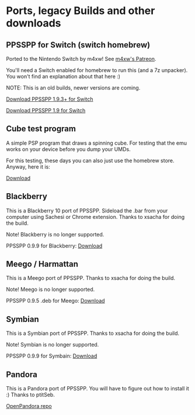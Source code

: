 # Ports, legacy Builds and other downloads

## PPSSPP for Switch (switch homebrew)

Ported to the Nintendo Switch by m4xw! See [m4xw's Patreon](https://www.patreon.com/m4xwdev).

You'll need a Switch enabled for homebrew to run this (and a 7z unpacker). You won't find an explanation about that here :)

NOTE: This is an old builds, newer versions are coming.

[Download PPSSPP 1.9.3+ for Switch](/files/Switch/20200311_Release_PPSSPP_Standalone.7z)

[Download PPSSPP 1.9 for Switch](files/1_9_0/ppsspp_switch.7z)

## Cube test program

A simple PSP program that draws a spinning cube. For testing that the emu works on your device before you dump your UMDs.

For this testing, these days you can also just use the homebrew store. Anyway, here it is:

[Download](https://www.ppsspp.org/files/cube.elf)

## Blackberry

This is a Blackberry 10 port of PPSSPP. Sideload the .bar from your computer using Sachesi or Chrome extension. Thanks to xsacha for doing the build.

Note! Blackberry is no longer supported.

PPSSPP 0.9.9 for Blackberry: [Download](https://www.ppsspp.org/files/0_9_9/PPSSPP-v0.9.9.bar)

## Meego / Harmattan

This is a Meego port of PPSSPP. Thanks to xsacha for doing the build.

Note! Meego is no longer supported.

PPSSPP 0.9.5 .deb for Meego: [Download](https://www.ppsspp.org/files/0_9_5/PPSSPP-v0.9.5.deb)

## Symbian

This is a Symbian port of PPSSPP. Thanks to xsacha for doing the build.

Note! Symbian is no longer supported.

PPSSPP 0.9.9 for Symbain: [Download](https://www.ppsspp.org/files/0_9_9/PPSSPP-v0.9.9.sis)

## Pandora

This is a Pandora port of PPSSPP. You will have to figure out how to install it :) Thanks to ptitSeb.

[OpenPandora repo](http://repo.openpandora.org/?page=detail&app=ppsspp_ptitseb)